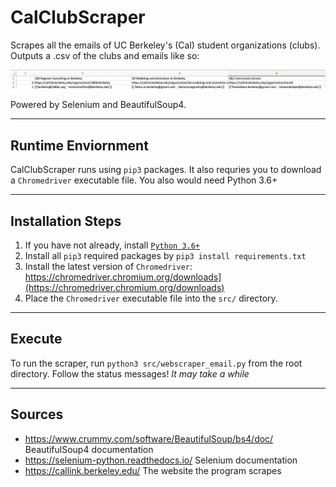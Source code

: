 # CalClubScraper
Scrapes all the emails of UC Berkeley's (Cal) student organizations (clubs). Outputs a .csv of the clubs and emails like so:

![](screenshots/demo.png)

Powered by Selenium and BeautifulSoup4.

---
## Runtime Enviornment
CalClubScraper runs using `pip3` packages. It also requries you to download a `Chromedriver` executable file. You also would need Python 3.6+

---
## Installation Steps 
1. If you have not already, install [`Python 3.6+`](https://www.python.org/downloads/)
2. Install all `pip3` required packages by `pip3 install requirements.txt`
3. Install the latest version of `Chromedriver`: https://chromedriver.chromium.org/downloads](https://chromedriver.chromium.org/downloads)
4. Place the `Chromedriver` executable file into the `src/` directory.

---
## Execute
To run the scraper, run `python3 src/webscraper_email.py` from the root directory. Follow the status messages! *It may take a while*

---
## Sources
* https://www.crummy.com/software/BeautifulSoup/bs4/doc/ BeautifulSoup4 documentation
* https://selenium-python.readthedocs.io/ Selenium documentation
* https://callink.berkeley.edu/ The website the program scrapes
